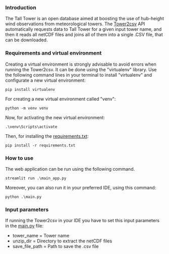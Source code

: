 ### Introduction

The Tall Tower is an open database aimed at boosting the use of hub-height wind observations from meteorological towers. The [Tower2csv](/modules/Tower2csv) API automatically requests data to Tall Tower for a given input tower name, and then it reads all netCDF files and joins all of them into a single .CSV file, that can be downloaded.

### Requirements and virtual environment

Creating a virtual environment is strongly advisable to avoid errors when running the Tower2csv. It can be done using the "virtualenv" library. Use the following command lines in your terminal to install "virtualenv" and configurate a new virtual environment:

```
pip install virtualenv
```
For creating a new virtual environment called "venv":
```
python -m venv venv
```

Now, for activating the new virtual environment:
```
.\venv\Scripts\activate
```

Then, for installing the [requirements.txt](requirements.txt):

```
pip install -r requirements.txt
````

### How to use
The web application can be run using the following command.
```
streamlit run .\main_app.py 
```
Moreover, you can also run it in your preferred IDE, using this command:
```
python .\main.py 
```

### Input parameters

If running the Tower2csv in your IDE you have to set this input parameters in the [main.py](.\main.py) file:

- tower_name = Tower name
- unzip_dir = Directory to extract the netCDF files
- save_file_path = Path to save the .csv file
  